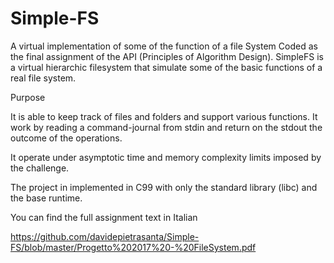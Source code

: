 # Simple-FS
A virtual implementation of some of the function of a file System
Coded as the final assignment of the API (Principles of Algorithm Design). SimpleFS is a virtual hierarchic filesystem that simulate some of the basic functions of a real file system.

Purpose

It is able to keep track of files and folders and support various functions. It work by reading a command-journal from stdin and return on the stdout the outcome of the operations.

It operate under asymptotic time and memory complexity limits imposed by the challenge.

The project in implemented in C99 with only the standard library (libc) and the base runtime.

You can find the full assignment text in Italian

https://github.com/davidepietrasanta/Simple-FS/blob/master/Progetto%202017%20-%20FileSystem.pdf
